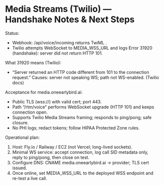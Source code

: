 # Media Streams (Twilio) — Handshake Notes & Next Steps

Status:
- Webhook: /api/voice/incoming returns TwiML <Connect><Stream url="wss://media.oneearlybird.ai/rtm/voice"/>.
- Twilio attempts WebSocket to MEDIA_WSS_URL and logs Error 31920 (handshake): server did not return HTTP 101.

What 31920 means (Twilio):
- “Server returned an HTTP code different from 101 to the connection request.” Causes: server not speaking WS; path not WS-enabled. (Twilio docs)

Acceptance for media.oneearlybird.ai:
- Public TLS (wss://) with valid cert; port 443.
- Path “/rtm/voice” performs WebSocket upgrade (HTTP 101) and keeps connection open.
- Supports Twilio Media Streams framing; responds to ping/pong; safe closure.
- No PHI logs; redact tokens; follow HIPAA Protected Zone rules.

Operational plan:
1) Host: Fly.io / Railway / EC2 (not Vercel; long-lived sockets).
2) Minimal WS service: accept connection, log call SID metadata only, reply to ping/pong, then close on test.
3) Configure DNS: CNAME media.oneearlybird.ai -> provider; TLS cert issued.
4) Once online, set MEDIA_WSS_URL to the deployed WSS endpoint and re-test a live call.
